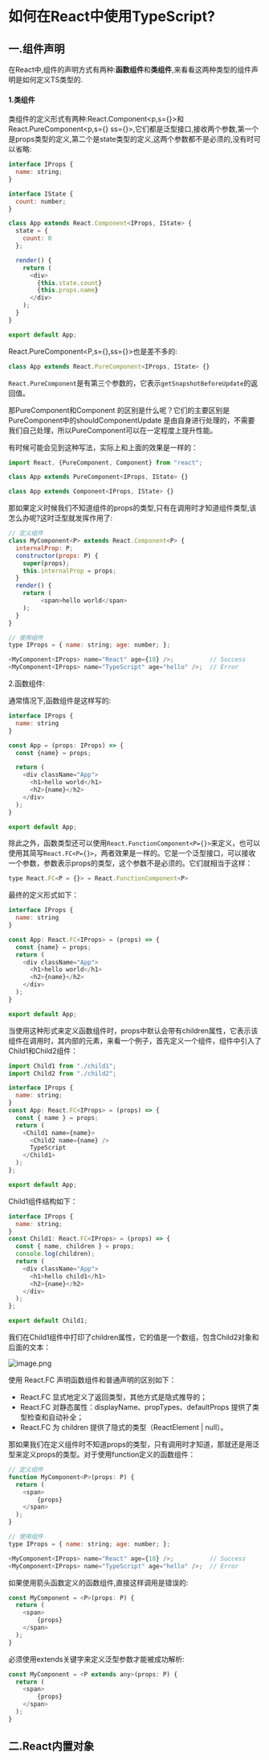 # 如何在React中使用TypeScript?

## 一.组件声明

在React中,组件的声明方式有两种:**函数组件**和**类组件**,来看看这两种类型的组件声明是如何定义TS类型的.

#### 1.类组件

类组件的定义形式有两种:React.Component<p,s={}>和React.PureComponent<p,s={} ss={}>,它们都是泛型接口,接收两个参数,第一个是props类型的定义,第二个是state类型的定义,这两个参数都不是必须的,没有时可以省略:

```js
interface IProps {
  name: string;
}

interface IState {
  count: number;
}

class App extends React.Component<IProps, IState> {
  state = {
    count: 0
  };

  render() {
    return (
      <div>
        {this.state.count}
        {this.props.name}
      </div>
    );
  }
}

export default App;
```

React.PureComponent<P,s={},ss={}>也是差不多的:

```js
class App extends React.PureComponent<IProps, IState> {}
```

`React.PureComponent`是有第三个参数的，它表示`getSnapshotBeforeUpdate`的返回值。 

那PureComponent和Component 的区别是什么呢？它们的主要区别是PureComponent中的shouldComponentUpdate 是由自身进行处理的，不需要我们自己处理，所以PureComponent可以在一定程度上提升性能。 

有时候可能会见到这种写法，实际上和上面的效果是一样的： 

```js
import React, {PureComponent, Component} from "react";

class App extends PureComponent<IProps, IState> {}

class App extends Component<IProps, IState> {}
```

那如果定义时候我们不知道组件的props的类型,只有在调用时才知道组件类型,该怎么办呢?这时泛型就发挥作用了:

```js
// 定义组件
class MyComponent<P> extends React.Component<P> {
  internalProp: P;
  constructor(props: P) {
    super(props);
    this.internalProp = props;
  }
  render() {
    return (
    	 <span>hello world</span>
    );
  }
}

// 使用组件
type IProps = { name: string; age: number; };

<MyComponent<IProps> name="React" age={18} />;          // Success
<MyComponent<IProps> name="TypeScript" age="hello" />;  // Error
```

2.函数组件:

通常情况下,函数组件是这样写的:

```js
interface IProps {
  name: string
}

const App = (props: IProps) => {
  const {name} = props;

  return (
    <div className="App">
      <h1>hello world</h1>
      <h2>{name}</h2>
    </div>
  );
}

export default App;
```

除此之外，函数类型还可以使用`React.FunctionComponent<P={}>`来定义，也可以使用其简写`React.FC<P={}>`，两者效果是一样的。它是一个泛型接口，可以接收一个参数，参数表示props的类型，这个参数不是必须的。它们就相当于这样：

```js
type React.FC<P = {}> = React.FunctionComponent<P>
```

最终的定义形式如下： 

```js
interface IProps {
  name: string
}

const App: React.FC<IProps> = (props) => {
  const {name} = props;
  return (
    <div className="App">
      <h1>hello world</h1>
      <h2>{name}</h2>
    </div>
  );
}

export default App;
```

当使用这种形式来定义函数组件时，props中默认会带有children属性，它表示该组件在调用时，其内部的元素，来看一个例子，首先定义一个组件，组件中引入了Child1和Child2组件： 

```js
import Child1 from "./child1";
import Child2 from "./child2";

interface IProps {
  name: string;
}
const App: React.FC<IProps> = (props) => {
  const { name } = props;
  return (
    <Child1 name={name}>
      <Child2 name={name} />
      TypeScript
    </Child1>
  );
};

export default App;
```

Child1组件结构如下： 

```js
interface IProps {
  name: string;
}
const Child1: React.FC<IProps> = (props) => {
  const { name, children } = props;
  console.log(children);
  return (
    <div className="App">
      <h1>hello child1</h1>
      <h2>{name}</h2>
    </div>
  );
};

export default Child1;
```

我们在Child1组件中打印了children属性，它的值是一个数组，包含Child2对象和后面的文本： 

![image.png](https://p3-juejin.byteimg.com/tos-cn-i-k3u1fbpfcp/7e833cb140aa41c7a0c38f4216ff5902~tplv-k3u1fbpfcp-zoom-in-crop-mark:1304:0:0:0.awebp) 

使用 React.FC 声明函数组件和普通声明的区别如下：

- React.FC 显式地定义了返回类型，其他方式是隐式推导的；
- React.FC 对静态属性：displayName、propTypes、defaultProps 提供了类型检查和自动补全；
- React.FC 为 children 提供了隐式的类型（ReactElement | null）。

那如果我们在定义组件时不知道props的类型，只有调用时才知道，那就还是用泛型来定义props的类型。对于使用function定义的函数组件：

```js
// 定义组件
function MyComponent<P>(props: P) {
  return (
  	<span>
    	{props}
    </span>
  );
}

// 使用组件
type IProps = { name: string; age: number; };

<MyComponent<IProps> name="React" age={18} />;          // Success
<MyComponent<IProps> name="TypeScript" age="hello" />;  // Error

```

如果使用箭头函数定义的函数组件,直接这样调用是错误的:

```js
const MyComponent = <P>(props: P) {
  return (
  	<span>
    	{props}
    </span>
  );
}
```

必须使用extends关键字来定义泛型参数才能被成功解析:

```js
const MyComponent = <P extends any>(props: P) {
  return (
  	<span>
    	{props}
    </span>
  );
}
```

## 二.React内置对象



